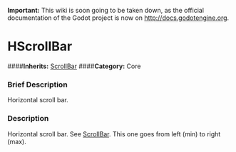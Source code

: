 **Important:** This wiki is soon going to be taken down, as the official documentation of the Godot project is now on http://docs.godotengine.org.

#  HScrollBar  
####**Inherits:** [ScrollBar](class_scrollbar)
####**Category:** Core

###  Brief Description  
Horizontal scroll bar.

###  Description  
Horizontal scroll bar. See [ScrollBar](class_scrollbar). This one goes from left (min) to right (max).
